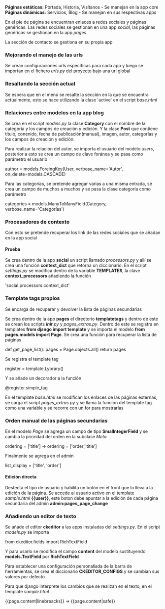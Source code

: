**Páginas estáticas:** Portada, Historia, Visítanos - Se manejan en la app core
**Páginas dinámicas:** Servicios, Blog - Se manejan en sus respectivas apps

En el pie de página se encuentran enlaces a redes sociales y páginas genéricas. Las redes sociales se gestionan en una app *social*, las páginas genéricas se gestionan en la app *pages*

La sección de contacto se gestiona en su propia app

### Mejorando el manejo de las urls

Se crean configuraciones urls específicas para cada app y luego se importan en el fichero *urls.py* del proyecto bajo una url global

### Resaltando la sección actual

Se espera que en el menú se resalte la sección en la que se encuentra actualmente, esto se hace utilizando la clase 'active' en el script *base.html*

### Relaciones entre modelos en la app **blog**

Se crea en el script *models.py* la clase **Category** con el nombre de la categoría y los campos de creación y edición. Y la clase **Post** que contiene título, conenido, fecha de publicación(manual), imagen, autor, categorías y los campos de creación y edición.

Para realizar la relación del autor, se importa el usuario del modelo *users*, posterior a esto se crea un campo de clave foránea y se pasa como parámetro el usuario

author = models.ForeingKey(User, verbose_name='Autor', on_delete=models.CASCADE)

Para las categorías, se pretende agregar varias a una misma entrada, se crea un campo de muchos a muchos y se pasa la clase categoría como parámetro

categories = models.ManyToManyField(Category, verbose_name='Categorías')

### Procesadores de contexto

Con esto se pretende recuperar los link de las redes sociales que se añadan en la app social

#### Prueba

Se crea dentro de la app **social** un script llamado *processors.py* y allí se crea una función **context_dict** que retorna un diccionario. En el script *settings.py* se modifica dentro de la variable **TEMPLATES**, la clave **context_processors** añadiendo la función

'social.processors.context_dict'


### Template tags propios

Se encarga de recuperar y devolver la lista de páginas secundarias

Se crea dentro de la app **pages** el directorio **templatetags** y dentro de este se crean los scripts *__init__.py* y *pages_extras.py*. Dentro de este se registra en templates **from django import template** y se importa el modelo **from pages.models import Page**. Se crea una función para recuperar la lista de páginas

def get_page_list():
    pages = Page.objects.all()
    return pages

Se registra el template tag

register = template.Lybrary()

Y se añade un decorador a la función 

@register.simple_tag

En el template *base.html* se modifican los enlaces de las páginas externas, se carga el script *pages_extras.py* y se llama la función del template tag como una variable y se recorre con un for para mostrarlas

### Orden manual de las páginas secundarias

En el modelo *Page* se agrega un campo de tipo **SmalIntegerField** y se cambia la prioridad del orden en la subclase *Meta*

ordering = ['title'] -> ordering = ['order','title']

Finalmente se agrega en el admin

list_display = ['title', 'order']

#### Edición directa

Destecta el tipo de usuario y habilita un botón en el front que lo lleva a la edición de la página. Se accede al usuario activo en el template *sample.html* **{{user}}**, este boton debe apuntar a la edición de cada página secundaria del admin **admin:pages_page_change**

### Añadiendo un editor de texto

Se añade el editor **ckeditor** a las apps instaladas del *settings.py*. En el script *models.py* se importa 

from ckeditor.fields import RichTextField

Y para usarlo se modifica el campo **content** del modelo sustituyendo **models.TextField** por **RichTextField**

Para establecer una configuración personaliada de la barra de herramientas, se crea el diccionario **CKEDITOR_CONFIGS** y se cambian sus valores por defecto

Para que django interprete los cambios que se realizan en el texto, en el template *sample.html*

{{page.content|linebreacks}} -> {{page.content|safe}}

